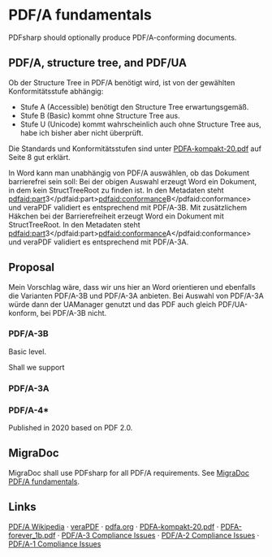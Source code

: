 ﻿# PDF/A fundamentals

PDFsharp should optionally produce PDF/A-conforming documents.

## PDF/A, structure tree, and PDF/UA

Ob der Structure Tree in PDF/A benötigt wird, ist von der gewählten Konformitätsstufe abhängig:
* Stufe A (Accessible) benötigt den Structure Tree erwartungsgemäß.
* Stufe B (Basic) kommt ohne Structure Tree aus.
* Stufe U (Unicode) kommt wahrscheinlich auch ohne Structure Tree aus, habe ich bisher aber nicht überprüft.

Die Standards und Konformitätsstufen sind unter [PDFA-kompakt-20.pdf](https://pdfa.org/wp-content/uploads/2013/05/PDFA-kompakt-20.pdf) auf Seite 8 gut erklärt.

In Word kann man unabhängig von PDF/A auswählen, ob das Dokument barrierefrei sein soll:
Bei der obigen Auswahl erzeugt Word ein Dokument, in dem kein StructTreeRoot zu finden ist. In den Metadaten steht <pdfaid:part>3</pdfaid:part><pdfaid:conformance>B</pdfaid:conformance> und veraPDF validiert es entsprechend mit PDF/A-3B.
Mit zusätzlichem Häkchen bei der Barrierefreiheit erzeugt Word ein Dokument mit StructTreeRoot. In den Metadaten steht <pdfaid:part>3</pdfaid:part><pdfaid:conformance>A</pdfaid:conformance> und veraPDF validiert es entsprechend mit PDF/A-3A.

## Proposal

Mein Vorschlag wäre, dass wir uns hier an Word orientieren und ebenfalls die Varianten PDF/A-3B und PDF/A-3A anbieten. Bei Auswahl von PDF/A-3A würde dann der UAManager genutzt und das PDF auch gleich PDF/UA-konform, bei PDF/A-3B nicht.

### PDF/A-3B

Basic level.

Shall we support 

### PDF/A-3A

### PDF/A-4*

Published in 2020 based on PDF 2.0.

## MigraDoc

MigraDoc shall use PDFsharp for all PDF/A requirements.
See [MigraDoc PDF/A fundamentals](../../../MigraDoc/design/PDF-A/PDF-A-Fundamentals.md).

## Links
[PDF/A Wikipedia](https://en.wikipedia.org/wiki/PDF/A) · 
[veraPDF](https://verapdf.org/) · 
[pdfa.org](https://pdfa.org/archival-pdf/) · 
[PDFA-kompakt-20.pdf](https://pdfa.org/wp-content/uploads/2013/05/PDFA-kompakt-20.pdf) · 
[PDFA-forever_1b.pdf](https://pdfa.org/wp-content/uploads/2011/08/PDFA-forever_1b.pdf) · 
[PDF/A-3 Compliance Issues](https://www.soliddocuments.com/iso-19005-3-compliance.htm) · 
[PDF/A-2 Compliance Issues](https://www.soliddocuments.com/iso-19005-2-compliance.htm) · 
[PDF/A-1 Compliance Issues](https://www.soliddocuments.com/iso-19005-1-compliance.htm)
